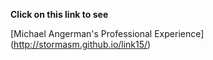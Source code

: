 
**Click on this link to see**

[Michael Angerman's Professional Experience]
(http://stormasm.github.io/link15/)
